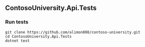 ## ContosoUniversity.Api.Tests

### Run tests
```
git clone https://github.com/alimon808/contoso-university.git
cd ContosoUniversity.Api.Tests
dotnet test
```
